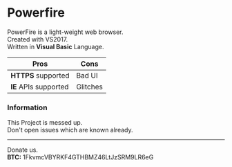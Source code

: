 # Powerfire
PowerFire is a light-weight web browser.<br/>
Created with VS2017. <br/>
Written in **Visual Basic** Language.

|Pros|Cons| 
|--------|----|
**HTTPS** supported | Bad UI
**IE** APIs supported | Glitches

### Information
This Project is messed up. <br/>
Don't open issues which are known already.

---------------
Donate us. <br/>
**BTC:** 1FkvmcVBYRKF4GTHBMZ46LtJzSRM9LR6eG
